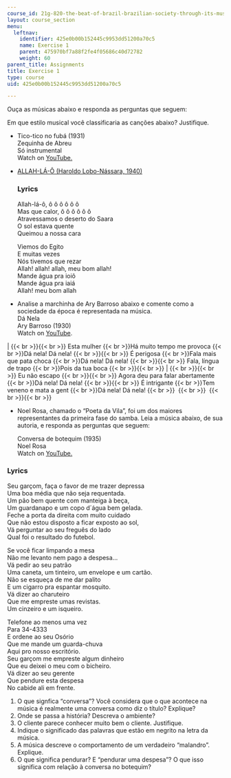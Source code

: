 ```yaml
---
course_id: 21g-820-the-beat-of-brazil-brazilian-society-through-its-music-fall-2016
layout: course_section
menu:
  leftnav:
    identifier: 425e0b00b152445c9953dd51200a70c5
    name: Exercise 1
    parent: 475970bf7a88f2fe4f05686c40d72782
    weight: 60
parent_title: Assignments
title: Exercise 1
type: course
uid: 425e0b00b152445c9953dd51200a70c5

---
```


Ouça as músicas abaixo e responda as perguntas que seguem:

Em que estilo musical você classificaria as canções abaixo? Justifique.

*   Tico-tico no fubá (1931)  
    Zequinha de Abreu  
    Só instrumental  
    Watch on [YouTube.](https://www.youtube.com/watch?v=qo8ctCcC0hU)
    
*   [ALLAH-LÁ-Ô (Haroldo Lobo-Nássara, 1940)](https://www.letras.mus.br/marchinhas-de-carnaval/497936/)
    
    ### Lyrics
    
    Allah-lá-ô, ô ô ô ô ô ô  
    Mas que calor, ô ô ô ô ô ô  
    Atravessamos o deserto do Saara  
    O sol estava quente  
    Queimou a nossa cara
    
    Viemos do Egito  
    E muitas vezes  
    Nós tivemos que rezar  
    Allah! allah! allah, meu bom allah!  
    Mande água pra ioiô  
    Mande água pra iaiá  
    Allah! meu bom allah

*   Analise a marchinha de Ary Barroso abaixo e comente como a sociedade da época é representada na música.  
    Dá Nela  
    Ary Barroso (1930)  
    Watch on [YouTube](https://www.youtube.com/watch?v=MXcSsGV7DF8).
    

|  {{< br >}}{{< br >}} Esta mulher  {{< br >}}Há muito tempo me provoca  {{< br >}}Dá nela! Dá nela! {{< br >}}{{< br >}} É perigosa  {{< br >}}Fala mais que pata choca  {{< br >}}Dá nela! Dá nela! {{< br >}}{{< br >}} Fala, língua de trapo  {{< br >}}Pois da tua boca {{< br >}}{{< br >}}  |  {{< br >}}{{< br >}} Eu não escapo {{< br >}}{{< br >}} Agora deu para falar abertamente  {{< br >}}Dá nela! Dá nela! {{< br >}}{{< br >}} É intrigante  {{< br >}}Tem veneno e mata a gent  {{< br >}}Dá nela! Dá nela!  {{< br >}}   {{< br >}}  {{< br >}}{{< br >}}  

*   Noel Rosa, chamado o “Poeta da Vila”, foi um dos maiores representantes da primeira fase do samba. Leia a música abaixo, de sua autoria, e responda as perguntas que seguem:
    
    Conversa de botequim (1935)  
    Noel Rosa  
    Watch on [YouTube.](https://www.youtube.com/watch?v=in9W6vHyI5k)
    

### Lyrics

Seu garçom, faça o favor de me trazer depressa  
Uma boa média que não seja requentada.  
Um pão bem quente com manteiga à beça,  
Um guardanapo e um copo d´água bem gelada.  
Feche a porta da direita com muito cuidado  
Que não estou disposto a ficar exposto ao sol,  
Vá perguntar ao seu freguês do lado  
Qual foi o resultado do futebol.

Se você ficar limpando a mesa  
Não me levanto nem pago a despesa…  
Vá pedir ao seu patrão  
Uma caneta, um tinteiro, um envelope e um cartão.  
Não se esqueça de me dar palito  
E um cigarro pra espantar mosquito.  
Vá dizer ao charuteiro  
Que me empreste umas revistas.  
Um cinzeiro e um isqueiro.

Telefone ao menos uma vez  
Para 34-4333  
E ordene ao seu Osório  
Que me mande um guarda-chuva  
Aqui pro nosso escritório.  
Seu garçom me empreste algum dinheiro  
Que eu deixei o meu com o bicheiro.  
Vá dizer ao seu gerente  
Que pendure esta despesa  
No cabide ali em frente.

1.  O que signfica “conversa”? Você considera que o que acontece na música é realmente uma conversa como diz o título? Explique?
2.  Onde se passa a história? Descreva o ambiente?
3.  O cliente parece conhecer muito bem o cliente. Justifique.
4.  Indique o significado das palavras que estão em negrito na letra da música.
5.  A música descreve o comportamento de um verdadeiro “malandro”. Explique.
6.  O que significa pendurar? E “pendurar uma despesa”? O que isso significa com relação à conversa no botequim?